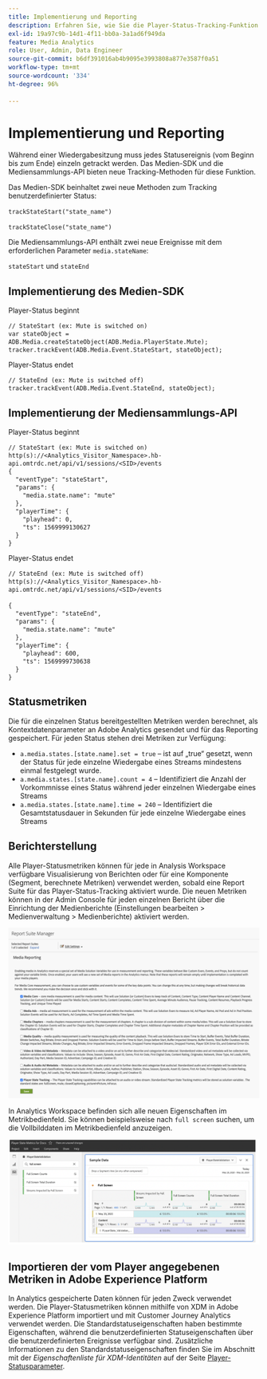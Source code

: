 ```yaml
---
title: Implementierung und Reporting
description: Erfahren Sie, wie Sie die Player-Status-Tracking-Funktion implementieren, einschließlich .
exl-id: 19a97c9b-14d1-4f11-bb0a-3a1ad6f949da
feature: Media Analytics
role: User, Admin, Data Engineer
source-git-commit: b6df391016ab4b9095e3993808a877e3587f0a51
workflow-type: tm+mt
source-wordcount: '334'
ht-degree: 96%

---
```


# Implementierung und Reporting

Während einer Wiedergabesitzung muss jedes Statusereignis (vom Beginn bis zum Ende) einzeln getrackt werden. Das Medien-SDK und die Mediensammlungs-API bieten neue Tracking-Methoden für diese Funktion.

Das Medien-SDK beinhaltet zwei neue Methoden zum Tracking benutzerdefinierter Status:

`trackStateStart("state_name")`

`trackStateClose("state_name")`


Die Mediensammlungs-API enthält zwei neue Ereignisse mit dem erforderlichen Parameter `media.stateName`:

`stateStart` und `stateEnd`

## Implementierung des Medien-SDK

Player-Status beginnt

```
// StateStart (ex: Mute is switched on)
var stateObject = ADB.Media.createStateObject(ADB.Media.PlayerState.Mute);
tracker.trackEvent(ADB.Media.Event.StateStart, stateObject);
```

Player-Status endet

```
// StateEnd (ex: Mute is switched off)
tracker.trackEvent(ADB.Media.Event.StateEnd, stateObject);
```


## Implementierung der Mediensammlungs-API

Player-Status beginnt

```
// StateStart (ex: Mute is switched on)
http(s)://<Analytics_Visitor_Namespace>.hb-api.omtrdc.net/api/v1/sessions/<SID>/events
{
  "eventType": "stateStart",
  "params": {
    "media.state.name": "mute"
  },
  "playerTime": {
    "playhead": 0,
    "ts": 1569999130627
  }
}
```

Player-Status endet

```
// StateEnd (ex: Mute is switched off)
http(s)://<Analytics_Visitor_Namespace>.hb-api.omtrdc.net/api/v1/sessions/<SID>/events

{
  "eventType": "stateEnd",
  "params": {
    "media.state.name": "mute"
  },
  "playerTime": {
    "playhead": 600,
    "ts": 1569999730638
  }
}
```

## Statusmetriken

Die für die einzelnen Status bereitgestellten Metriken werden berechnet, als Kontextdatenparameter an Adobe Analytics gesendet und für das Reporting gespeichert. Für jeden Status stehen drei Metriken zur Verfügung:

* `a.media.states.[state.name].set = true` – ist auf „true“ gesetzt, wenn der Status für jede einzelne Wiedergabe eines Streams mindestens einmal festgelegt wurde.
* `a.media.states.[state.name].count = 4` – Identifiziert die Anzahl der Vorkommnisse eines Status während jeder einzelnen Wiedergabe eines Streams
* `a.media.states.[state.name].time = 240` – Identifiziert die Gesamtstatusdauer in Sekunden für jede einzelne Wiedergabe eines Streams

## Berichterstellung

Alle Player-Statusmetriken können für jede in Analysis Workspace verfügbare Visualisierung von Berichten oder für eine Komponente (Segment, berechnete Metriken) verwendet werden, sobald eine Report Suite für das Player-Status-Tracking aktiviert wurde. Die neuen Metriken können in der Admin Console für jeden einzelnen Bericht über die Einrichtung der Medienberichte (Einstellungen bearbeiten > Medienverwaltung > Medienberichte) aktiviert werden.

![](assets/report-setup.png)

In Analytics Workspace befinden sich alle neuen Eigenschaften im Metrikbedienfeld. Sie können beispielsweise nach `full screen` suchen, um die Vollbilddaten im Metrikbedienfeld anzuzeigen.

![](assets/full-screen-report.png)

## Importieren der vom Player angegebenen Metriken in Adobe Experience Platform

In Analytics gespeicherte Daten können für jeden Zweck verwendet werden. Die Player-Statusmetriken können mithilfe von XDM in Adobe Experience Platform importiert und mit Customer Journey Analytics verwendet werden. Die Standardstatuseigenschaften haben bestimmte Eigenschaften, während die benutzerdefinierten Statuseigenschaften über die benutzerdefinierten Ereignisse verfügbar sind. Zusätzliche Informationen zu den Standardstatuseigenschaften finden Sie im Abschnitt mit der *Eigenschaftenliste für XDM-Identitäten* auf der Seite [Player-Statusparameter](/help/metrics-and-metadata/player-state-parameters.md).
